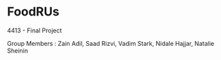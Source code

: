 FoodRUs
=======

4413 - Final Project

Group Members : Zain Adil, Saad Rizvi, Vadim Stark, Nidale Hajjar, Natalie Sheinin
